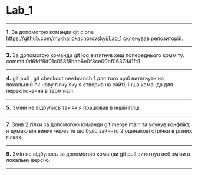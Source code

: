 # Lab_1
***
**1.** За допомогою команди git clone https://github.com/mykhailokachorovskyi/Lab_1 склонував репозиторій.
***
**3.** За допомогою команди git log витягнув хеш попереднього комміту. commit 0d6fdf8d01c058f8bab6e0f8ce00bf0637d41fc1
***
**4.** git pull , git checkout newbranch 1 для того щоб витягнути на локальний пк нову гілку яку я створив на сайті, інша команда для переключення в терміналі.
***
**5.** Зміни не відбулись так як я працював в іншій гілці.
***
**7.** Злив 2 гілки за допомогою команди git merge main та усунув конфлікт, я думаю він виник через те що було зайнято 2 одинакові стрічки в різних гілках.
***
**9.** Змін не відбулось за допомогою команди git pull витягнув веб зміни в локальну версію.
***


